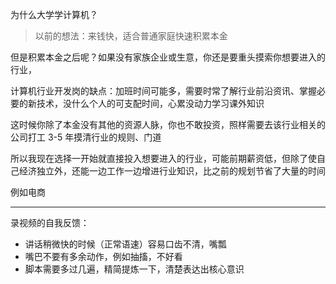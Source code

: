 
为什么大学学计算机？

> 以前的想法：来钱快，适合普通家庭快速积累本金

但是积累本金之后呢？如果没有家族企业或生意，你还是要重头摸索你想要进入的行业，

计算机行业开发岗的缺点：加班时间可能多，需要时常了解行业前沿资讯、掌握必要的新技术，没什么个人的可支配时间，心累没动力学习课外知识

这时候你除了本金没有其他的资源人脉，你也不敢投资，照样需要去该行业相关的公司打工 3-5 年摸清行业的规则、门道

所以我现在选择一开始就直接投入想要进入的行业，可能前期薪资低，但除了使自己经济独立外，还能一边工作一边增进行业知识，比之前的规划节省了大量的时间

例如电商

---

录视频的自我反馈：

- 讲话稍微快的时候（正常语速）容易口齿不清，嘴瓢
- 嘴巴不要有多余动作，例如抽搐，不好看
- 脚本需要多过几遍，精简提炼一下，清楚表达出核心意识